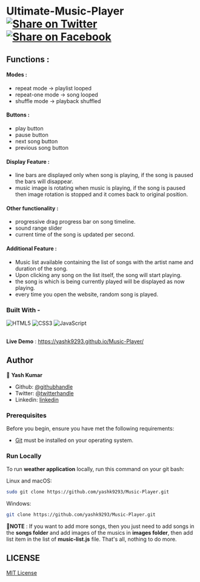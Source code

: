 # Ultimate-Music-Player [![Share on Twitter](https://img.shields.io/twitter/url/http/shields.io.svg?style=social)](https://twitter.com/intent/tweet?text=Turn%20Sublime%20Text%203%20into%20a%20JavaScript%20IDE%20&url=https://github.com/yashk9293/Music-Player&hashtags=javascript,ide,plugin,sublimetext3,editor) [![Share on Facebook](https://img.shields.io/badge/share-facebook-blue.svg?longCache=true&style=flat&colorB=%234267b2)](hhttp://www.facebook.com/sharer.php?u=https://github.com/yashk9293/Music-Player)

## Functions :
#### Modes :
- repeat mode -> playlist looped
- repeat-one mode -> song looped
- shuffle mode -> playback shuffled

#### Buttons :
- play button
- pause button
- next song button
- previous song button

#### Display Feature :
- line bars are displayed only when song is playing, if the song is paused the bars will disappear.
- music image is rotating when music is playing, if the song is paused then image rotation is stopped and it comes back to original position.

#### Other functionality :
- progressive drag progress bar on song timeline.
- sound range slider
- current time of the song is updated per second.

#### Additional Feature :
- Music list available containing the list of songs with the artist name and duration of the song.
- Upon clicking any song on the list itself, the song will start playing.
- the song is which is being currently played will be displayed as now playing.
- every time you open the website, random song is played.

### Built With - 
<div>
    <img alt="HTML5" src="https://img.shields.io/badge/-HTML5-E44D26?style=flat&logo=html5&logoColor=white"/>
    <img alt="CSS3" src="https://img.shields.io/badge/-CSS3-2965f1?style=flat&logo=css3&logoColor=white"/>
    <img alt="JavaScript" src="https://img.shields.io/badge/-JavaScript-F0DB4F?style=flat&logo=javascript&logoColor=white"/>
</div>
<br>

**Live Demo** : https://yashk9293.github.io/Music-Player/

## Author

👤 **Yash Kumar**

- Github: [@githubhandle](https://github.com/yashk9293)
- Twitter: [@twitterhandle](https://twitter.com/Yashk_9293)
- Linkedin: [linkedin](https://www.linkedin.com/in/yashk9293/)

### Prerequisites

Before you begin, ensure you have met the following requirements:

* [Git](https://git-scm.com/downloads "Download Git") must be installed on your operating system.

### Run Locally

To run **weather application** locally, run this command on your git bash:

Linux and macOS:

```bash
sudo git clone https://github.com/yashk9293/Music-Player.git
```

Windows:

```bash
git clone https://github.com/yashk9293/Music-Player.git
```
**📌NOTE** : If you want to add more songs, then you just need to add songs in the **songs folder** and add images of the musics in **images folder**, then add list item in the list of **music-list.js** file. That's all, nothing to do more.

## LICENSE

[MIT License](LICENSE)
